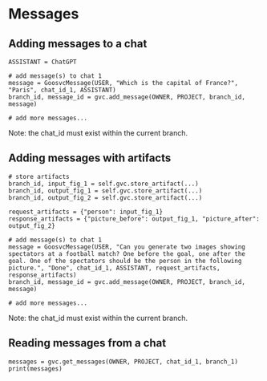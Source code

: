 # Messages


## Adding messages to a chat
```
ASSISTANT = ChatGPT

# add message(s) to chat 1
message = GoosvcMessage(USER, "Which is the capital of France?", "Paris", chat_id_1, ASSISTANT)
branch_id, message_id = gvc.add_message(OWNER, PROJECT, branch_id, message)

# add more messages...
```
Note: the chat_id must exist within the current branch.


## Adding messages with artifacts
```
# store artifacts
branch_id, input_fig_1 = self.gvc.store_artifact(...)
branch_id, output_fig_1 = self.gvc.store_artifact(...)
branch_id, output_fig_2 = self.gvc.store_artifact(...)

request_artifacts = {"person": input_fig_1}
response_artifacts = {"picture_before": output_fig_1, "picture_after": output_fig_2}

# add message(s) to chat 1
message = GoosvcMessage(USER, "Can you generate two images showing spectators at a football match? One before the goal, one after the goal. One of the spectators should be the person in the following picture.", "Done", chat_id_1, ASSISTANT, request_artifacts, response_artifacts)
branch_id, message_id = gvc.add_message(OWNER, PROJECT, branch_id, message)

# add more messages...
```
Note: the chat_id must exist within the current branch.

## Reading messages from a chat
```
messages = gvc.get_messages(OWNER, PROJECT, chat_id_1, branch_1)
print(messages)
```




